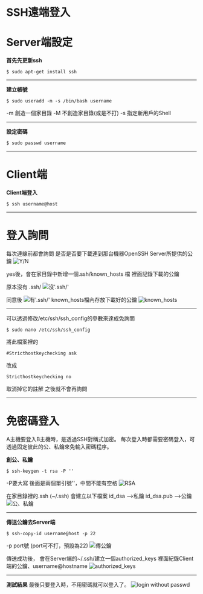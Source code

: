 # **SSH遠端登入**
# Server端設定

**首先先更新ssh**
```
$ sudo apt-get install ssh
```

---
**建立帳號**
```
$ sudo useradd -m -s /bin/bash username
```
-m 創造一個家目錄
-M 不創造家目錄(或是不打)
-s 指定新用戶的Shell

---
**設定密碼**
```
$ sudo passwd username
```

---
# Client端
**Client端登入**
```
$ ssh username@host
```

---
# 登入詢問
每次連線前都會詢問
是否是否要下載連到那台機器OpenSSH Server所提供的公鑰
![Y/N](https://i.imgur.com/BESqxkZ.png)


yes後，會在家目錄中新增一個.ssh/known_hosts 檔
裡面記錄下載的公鑰

原本沒有 .ssh/
![沒'.ssh/'](https://i.imgur.com/3tYg17R.png)

同意後
![有'.ssh/'](https://i.imgur.com/VnhFyEg.png)
known_hosts檔內存放下載好的公鑰
![known_hosts](https://i.imgur.com/ga7QFdT.png)


---

可以透過修改/etc/ssh/ssh_config的參數來達成免詢問
```
$ sudo nano /etc/ssh/ssh_config
```
將此檔案裡的
```
#Stricthostkeychecking ask
```
改成
```
Stricthostkeychecking no
```
取消掉它的註解
之後就不會再詢問



---

# 免密碼登入
A主機要登入B主機時，是透過SSH對稱式加密。
每次登入時都需要密碼登入，可透過固定彼此的公、私鑰來免輸入密碼程序。

**創公、私鑰**
```
$ ssh-keygen -t rsa -P ''
```
-P要大寫
後面是兩個單引號''，中間不能有空格
![RSA](https://i.imgur.com/hlwKb3U.png)


在家目錄裡的.ssh (~/.ssh)
會建立以下檔案
id_dsa        -->私鑰
id_dsa.pub    -->公鑰
![公、私鑰](https://i.imgur.com/Lob5j3s.png)


---
**傳送公鑰去Server端**
```
$ ssh-copy-id username@host -p 22
```
-p    port號
(port可不打，預設為22)
![傳公鑰](https://i.imgur.com/xVrgmP7.png)


傳送成功後，
會在Server端的~/.ssh/建立一個authorized_keys
裡面紀錄Client端的公鑰、username@hostname
![authorized_keys](https://i.imgur.com/jSVC0yI.png)



---
**測試結果**
最後只要登入時，不用密碼就可以登入了。
![login without passwd](https://i.imgur.com/vbEjnLU.png)
